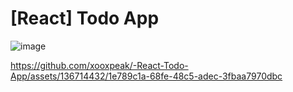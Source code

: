 # [React] Todo App
![image](https://github.com/xooxpeak/-React-Todo-App/assets/136714432/c8b2aa08-f115-4c92-801e-3343f56e4068)


https://github.com/xooxpeak/-React-Todo-App/assets/136714432/1e789c1a-68fe-48c5-adec-3fbaa7970dbc

